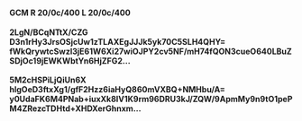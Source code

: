 #### GCM R 20/0c/400 L 20/0c/400
**2LgN/BCqNTtX/CZG**<br/>**D3n1rHy3JrsOSjcUw1zTLAXEgJJJk5yk70C5SLH4QHY=**<br/>**fWkQrywtcSwzl3jE61W6Xi27wiOJPY2cv5NF/mH74fQON3cueO640LBuZSDjOc19jEWKWbtYn6HjZFG2...**<br/><br/>
**5M2cHSPiLjQiUn6X**<br/>**hlgOeD3ftxXg1/gfF2Hzz6iaHyQ860mVXBQ+NMHbu/A=**<br/>**y0UdaFK6M4PNab+iuxXk8IV1K9rm96DRU3kJ/ZQW/9ApmMy9n9tO1pePM4ZRezcTDHtd+XHDXerGhnxm...**